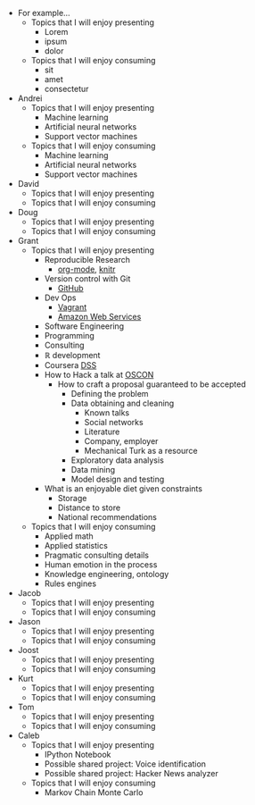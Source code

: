 -   For example…
    -   Topics that I will enjoy presenting
        -   Lorem
        -   ipsum
        -   dolor
    -   Topics that I will enjoy consuming
        -   sit
        -   amet
        -   consectetur
-   Andrei
    -   Topics that I will enjoy presenting
        - Machine learning
        - Artificial neural networks
        - Support vector machines
    -   Topics that I will enjoy consuming
        - Machine learning
        - Artificial neural networks
        - Support vector machines
-   David
    -   Topics that I will enjoy presenting
    -   Topics that I will enjoy consuming
-   Doug
    -   Topics that I will enjoy presenting
    -   Topics that I will enjoy consuming
-   Grant
    -   Topics that I will enjoy presenting
        - Reproducible Research
          - [org-mode](http://orgmode.org/), [knitr](http://yihui.name/knitr/)
        - Version control with Git
          - [GitHub](https://github.com/)
        - Dev Ops
          - [Vagrant](http://www.vagrantup.com/)
          - [Amazon Web Services](https://aws.amazon.com/)
        - Software Engineering
        - Programming
        - Consulting
        - ℝ development
        - Coursera [DSS](https://www.coursera.org/specialization/jhudatascience/1)
        - How to Hack a talk at [OSCON](http://www.oscon.com/oscon2014)
          - How to craft a proposal guaranteed to be accepted
            - Defining the problem
            - Data obtaining and cleaning
              - Known talks
              - Social networks
              - Literature
              - Company, employer
              - Mechanical Turk as a resource
            - Exploratory data analysis
            - Data mining
            - Model design and testing
        - What is an enjoyable diet given constraints
          - Storage
          - Distance to store
          - National recommendations
    -   Topics that I will enjoy consuming
        - Applied math
        - Applied statistics
        - Pragmatic consulting details
        - Human emotion in the process
        - Knowledge engineering, ontology
        - Rules engines
-   Jacob
    -   Topics that I will enjoy presenting
    -   Topics that I will enjoy consuming
-   Jason
    -   Topics that I will enjoy presenting
    -   Topics that I will enjoy consuming
-   Joost
    -   Topics that I will enjoy presenting
    -   Topics that I will enjoy consuming
-   Kurt
    -   Topics that I will enjoy presenting
    -   Topics that I will enjoy consuming
-   Tom
    -   Topics that I will enjoy presenting
    -   Topics that I will enjoy consuming
-   Caleb
    -   Topics that I will enjoy presenting
        - IPython Notebook
        - Possible shared project: Voice identification
        - Possible shared project: Hacker News analyzer
    -   Topics that I will enjoy consuming
        - Markov Chain Monte Carlo
